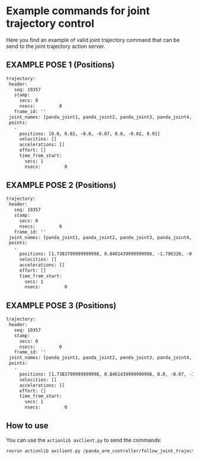 # Example commands for joint trajectory control

Here you find an example of valid joint trajectory command that can be send to the joint trajectory action server.

## EXAMPLE POSE 1 (Positions)

```txt
trajectory:
 header:
   seq: 19357
   stamp:
     secs: 0
     nsecs:         0
   frame_id: ''
 joint_names: [panda_joint1, panda_joint2, panda_joint3, panda_joint4, panda_joint5, panda_joint6, panda_joint7]
 points:
   -
     positions: [0.0, 0.02, -0.0, -0.07, 0.0, -0.02, 0.91]
     velocities: []
     accelerations: []
     effort: []
     time_from_start:
       secs: 1
       nsecs:         0
```

## EXAMPLE POSE 2 (Positions)

```txt
trajectory:
 header:
   seq: 19357
   stamp:
     secs: 0
     nsecs:         0
   frame_id: ''
 joint_names: [panda_joint1, panda_joint2, panda_joint3, panda_joint4, panda_joint5, panda_joint6, panda_joint7]
 points:
   -
     positions: [1.7383799999999998, 0.8461439999999998, -1.796326, -0.07, -1.274812, -0.02, 0.91]
     velocities: []
     accelerations: []
     effort: []
     time_from_start:
       secs: 1
       nsecs:         0
```

## EXAMPLE POSE 3 (Positions)

```txt
trajectory:
 header:
   seq: 19357
   stamp:
     secs: 0
     nsecs:         0
   frame_id: ''
 joint_names: [panda_joint1, panda_joint2, panda_joint3, panda_joint4, panda_joint5, panda_joint6, panda_joint7]
 points:
   -
     positions: [1.7383799999999998, 0.8461439999999998, 0.0, -0.07, -1.274812, -0.02, 0.91]
     velocities: []
     accelerations: []
     effort: []
     time_from_start:
       secs: 1
       nsecs:         0
```

## How to use

You can use the `actionlib axclient.py` to send the commands:

```bash
rosrun actionlib axclient.py /panda_arm_controller/follow_joint_trajectory
```
